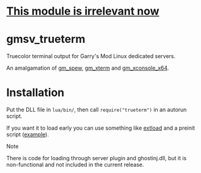 # [This module is irrelevant now](https://github.com/Facepunch/garrysmod-issues/issues/6174)

# gmsv_trueterm
Truecolor terminal output for Garry's Mod Linux dedicated servers.

An amalgamation of [gm_spew](https://github.com/danielga/gm_spew), [gm_xterm](https://github.com/Metastruct/gm_xterm) and [gm_xconsole_x64](https://github.com/Earu/gmsv_xconsole_x64).

# Installation
Put the DLL file in `lua/bin/`, then call `require("trueterm")` in an autorun script.

If you want it to load early you can use something like [extload](https://github.com/wrldspawn/extload) and a preinit script ([example](https://github.com/wrldspawn/gmod-misc/blob/main/lua/preinit/server/trueterm.lua)).

> [!NOTE]
> There is code for loading through server plugin and ghostinj.dll, but it is non-functional and not included in the current release.

